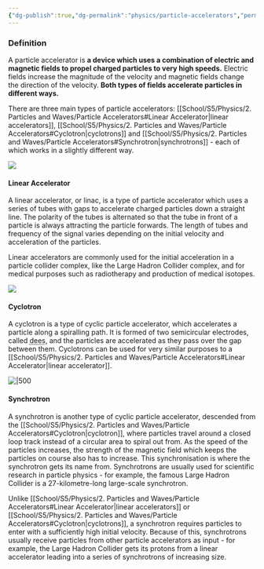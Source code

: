```yaml
---
{"dg-publish":true,"dg-permalink":"physics/particle-accelerators","permalink":"/physics/particle-accelerators/"}
---
```



### Definition
A particle accelerator is **a device which uses a combination of electric and magnetic fields to propel charged particles to very high speeds.** Electric fields increase the magnitude of the velocity and magnetic fields change the direction of the velocity. **Both types of fields accelerate particles in different ways.**

There are three main types of particle accelerators: [[School/S5/Physics/2. Particles and Waves/Particle Accelerators#Linear Accelerator\|linear accelerators]], [[School/S5/Physics/2. Particles and Waves/Particle Accelerators#Cyclotron\|cyclotrons]] and [[School/S5/Physics/2. Particles and Waves/Particle Accelerators#Synchrotron\|synchrotrons]] - each of which works in a slightly different way. 

![](https://www.symmetrymagazine.org/sites/default/files/styles/2015_hero/public/images/standard/Accelerator_Guide_Header.jpg)

#### Linear Accelerator
A linear accelerator, or linac, is a type of particle accelerator which uses a series of tubes with gaps to accelerate charged particles down a straight line. The polarity of the tubes is alternated so that the tube in front of a particle is always attracting the particle forwards. The length of tubes and frequency of the signal varies depending on the initial velocity and acceleration of the particles.

Linear accelerators are commonly used for the initial acceleration in a particle collider complex, like the Large Hadron Collider complex, and for medical purposes such as radiotherapy and production of medical isotopes.

![](https://upload.wikimedia.org/wikipedia/commons/0/08/Linear_accelerator_animation_16frames_1.6sec.gif)

#### Cyclotron
A cyclotron is a type of cyclic particle accelerator, which accelerates a particle along a spiralling path. It is formed of two semicircular electrodes, called <abbr title="(insert witty joke here)">dees</abbr>, and the particles are accelerated as they pass over the gap between them. Cyclotrons can be used for very similar purposes to a [[School/S5/Physics/2. Particles and Waves/Particle Accelerators#Linear Accelerator\|linear accelerator]].

![|500](https://alevelphysicsnotes.files.wordpress.com/2015/01/cyclotron.png)

#### Synchrotron
A synchrotron is another type of cyclic particle accelerator, descended from the [[School/S5/Physics/2. Particles and Waves/Particle Accelerators#Cyclotron\|cyclotron]], where particles travel around a closed loop track instead of a circular area to spiral out from. As the speed of the particles increases, the strength of the magnetic field which keeps the particles on course also has to increase. This synchronisation is where the synchrotron gets its name from. Synchrotrons are usually used for scientific research in particle physics - for example, the famous Large Hadron Collider is a 27-kilometre-long large-scale synchrotron.

Unlike [[School/S5/Physics/2. Particles and Waves/Particle Accelerators#Linear Accelerator\|linear accelerators]] or [[School/S5/Physics/2. Particles and Waves/Particle Accelerators#Cyclotron\|cyclotrons]], a synchrotron requires particles to enter with a sufficiently high initial velocity. Because of this, synchrotrons usually receive particles from other particle accelerators as input - for example, the Large Hadron Collider gets its protons from a linear accelerator leading into a series of synchrotrons of increasing size.

